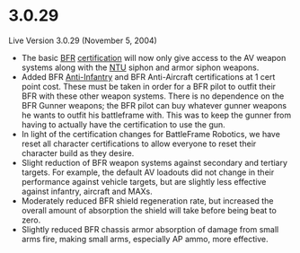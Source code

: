 # 3.0.29

Live Version 3.0.29 (November 5, 2004)

- The basic [BFR](../vehicles/BattleFrame_Robotics.md)
  [certification](../certifications/Certification.md) will now only give access
  to the AV weapon systems along with the [NTU](../items/NTU.md) siphon and
  armor siphon weapons.
- Added BFR [Anti-Infantry](../terminology/Anti-Infantry.md) and BFR
  Anti-Aircraft certifications at 1 cert point cost. These must be taken in
  order for a BFR pilot to outfit their BFR with these other weapon systems.
  There is no dependence on the BFR Gunner weapons; the BFR pilot can buy
  whatever gunner weapons he wants to outfit his battleframe with. This was to
  keep the gunner from having to actually have the certification to use the gun.
- In light of the certification changes for BattleFrame Robotics, we have reset
  all character certifications to allow everyone to reset their character build
  as they desire.
- Slight reduction of BFR weapon systems against secondary and tertiary targets.
  For example, the default AV loadouts did not change in their performance
  against vehicle targets, but are slightly less effective against infantry,
  aircraft and MAXs.
- Moderately reduced BFR shield regeneration rate, but increased the overall
  amount of absorption the shield will take before being beat to zero.
- Slightly reduced BFR chassis armor absorption of damage from small arms fire,
  making small arms, especially AP ammo, more effective.
